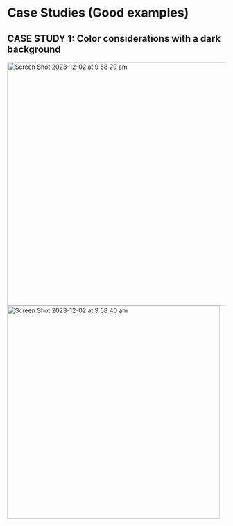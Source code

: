 # Case Studies (Good examples)

## CASE STUDY 1: Color considerations with a dark background

<img width="560" alt="Screen Shot 2023-12-02 at 9 58 29 am" src="https://github.com/alexlee2000/storytelling_with_data/assets/43845085/f75dc919-2091-4697-b4df-1d7635f79646">

<img width="490" alt="Screen Shot 2023-12-02 at 9 58 40 am" src="https://github.com/alexlee2000/storytelling_with_data/assets/43845085/a9fda4c0-efcc-4d6d-9ebe-cbfdb8909b9b">
